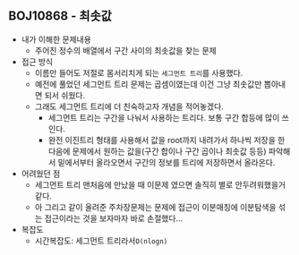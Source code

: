 ## BOJ10868 - 최솟값

- 내가 이해한 문제내용
  - 주어진 정수의 배열에서 구간 사이의 최솟값을 찾는 문제
- 접근 방식
  - 이름만 들어도 저절로 몸서리치게 되는 `세그먼트 트리`를 사용했다.
  - 예전에 풀었던 세그먼트 트리 문제는 곱셈이였는데 이건 그냥 최솟값만 뽑아내면 되서 쉬웠다.
  - 그래도 세그먼트 트리에 더 친숙하고자 개념을 적어놓겠다.
    - 세그먼트 트리는 구간을 나눠서 사용하는 트리다. 보통 구간 합등에 많이 쓰인다.
    - 완전 이진트리 형태를 사용해서 값을 root까지 내려가서 하나씩 저장을 한 다음에 문제에서 원하는 값을(구간 합이나 구간 곱이나 최솟값 등등) 파악해서 밑에서부터 올라오면서 구간의 정보를 트리에 저장하면서 올라온다.
- 어려웠던 점
  - 세그먼트 트리 맨처음에 만났을 때 이문제 였으면 솔직히 별로 안두려워했을거 같다.
  - 아 그리고 같이 올려준 주차장문제는 문제에 접근이 이분매칭에 이분탐색을 섞는 접근이라는 것을 보자마자 바로 손절했다...
- 복잡도
  - 시간복잡도:  세그먼트 트리라서`O(nlogn)`
